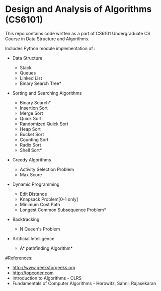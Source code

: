 # Design and Analysis of Algorithms (CS6101)

This repo contains code written as a part of CS6101 Undergraduate CS Course in Data Structure and Algorithms.

Includes Python module implementation of :
- Data Structure
    - Stack
    - Queues
    - Linked List
    - Binary Search Tree*

- Sorting and Searching Algorithms
    - Binary Search*
    - Insertion Sort
    - Merge Sort
    - Quick Sort
    - Randomized Quick Sort
    - Heap Sort
    - Bucket Sort
    - Counting Sort
    - Radix Sort
    - Shell Sort*

- Greedy Algorithms
    - Activity Selection Problem
    - Max Score

- Dynamic Programming
    - Edit Distance
    - Knapsack Problem[0-1 only]
    - Minimum Cost Path
    - Longest Common Subsequence Problem*

- Backtracking
    - N Queen's Problem

- Artificial Intelligence
    - A* pathfinding Algorithm*
    

#References:
- http://www.geeksforgeeks.org
- http://topcoder.com 
- Introduction to Algorithms - CLRS
- Fundamentals of Computer Algorithms - Horowitz, Sahni, Rajasekaran
